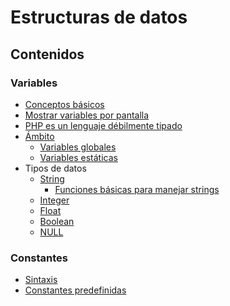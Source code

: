 # Estructuras de datos

## Contenidos

### Variables

* [Conceptos básicos](https://www.php.net/manual/es/language.variables.basics.php)
* [Mostrar variables por pantalla](https://www.w3schools.com/php/php\_variables.asp)
* [PHP es un lenguaje débilmente tipado](https://www.w3schools.com/php/php\_variables.asp)
* [Ámbito](https://www.php.net/manual/es/language.variables.scope.php)
  * [Variables globales](https://www.php.net/manual/es/language.variables.scope.php#language.variables.scope.global)
  * [Variables estáticas](https://www.php.net/manual/es/language.variables.scope.php#language.variables.scope.static)
* Tipos de datos
  * [String](https://www.php.net/manual/es/language.types.string.php)
    * [Funciones básicas para manejar strings](https://www.w3schools.com/php/php\_string.asp)&#x20;
  * [Integer](https://www.php.net/manual/es/language.types.integer.php)&#x20;
  * [Float](https://www.php.net/manual/es/language.types.float.php)
  * [Boolean](https://www.php.net/manual/es/language.types.boolean.php)&#x20;
  * [NULL](https://www.php.net/manual/es/language.types.null.php)

### Constantes

* [Sintaxis](https://www.php.net/manual/es/language.constants.syntax.php)
* [Constantes predefinidas](https://www.php.net/manual/es/language.constants.predefined.php)
